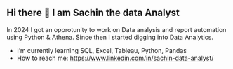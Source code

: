 ## Hi there 👋 I am Sachin the data Analyst
In 2024 I got an opprotunity to work on Data analysis and report automation using Python & Athena. 
Since then I started digging into Data Analytics.
- I’m currently learning SQL, Excel, Tableau, Python, Pandas
- How to reach me: https://www.linkedin.com/in/sachin-data-analyst/

<!--
**Sachin-Data-Analyst/Sachin-Data-Analyst** is a ✨ _special_ ✨ repository because its `README.md` (this file) appears on your GitHub profile.

Here are some ideas to get you started:

- 🔭 I’m currently working on ...
- 🌱 I’m currently learning ...
- 👯 I’m looking to collaborate on ...
- 🤔 I’m looking for help with ...
- 💬 Ask me about ...
- 📫 How to reach me: ...
- 😄 Pronouns: ...
- ⚡ Fun fact: ...
-->
